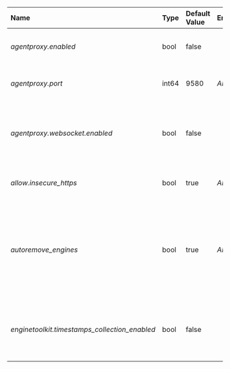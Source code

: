 | Name | Type | Default Value | Environment Var | Description |
 | :--- | :--- | :--- | :--- | :--- |
 | *agentproxy.enabled* | bool | false |  | The enabled flag for agent proxy |
| *agentproxy.port* | int64 | 9580 | _AIWARE_AGENT_PROXY_PORT_ | The port for the agent proxy listener |
| *agentproxy.websocket.enabled* | bool | false |  | The enabled flag for agent to controller via websocket |
| *allow.insecure_https* | bool | true | _AIWARE_HTTPS_INSECURE_ | Engines to allow insecure HTTPS |
| *autoremove_engines* | bool | true | _AIWARE_AUTOREMOVE_ENGINES_ | If enabled, the docker container for engine instances will be removed after the engine instance completes |
| *enginetoolkit.timestamps_collection_enabled* | bool | false |  | Whether to collect timestamps of engine toolkit, default false |
